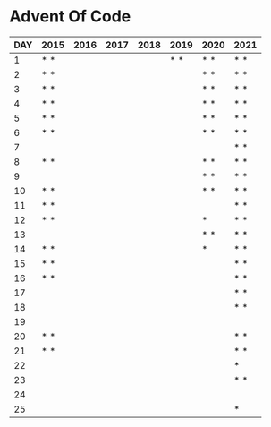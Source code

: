 # Advent Of Code


| DAY  | 2015 | 2016 | 2017 | 2018 | 2019 | 2020 | 2021 |
|------|------|------|------|------|------|------|------|
| 1    | *  * |      |      |      | *  * | *  * | *  * |
| 2    | *  * |      |      |      |      | *  * | *  * |
| 3    | *  * |      |      |      |      | *  * | *  * |
| 4    | *  * |      |      |      |      | *  * | *  * |
| 5    | *  * |      |      |      |      | *  * | *  * |
| 6    | *  * |      |      |      |      | *  * | *  * |
| 7    |      |      |      |      |      |      | *  * |
| 8    | *  * |      |      |      |      | *  * | *  * |
| 9    |      |      |      |      |      | *  * | *  * |
| 10   | *  * |      |      |      |      | *  * | *  * |
| 11   | *  * |      |      |      |      |      | *  * |
| 12   | *  * |      |      |      |      | *    | *  * |
| 13   |      |      |      |      |      | *  * | *  * |
| 14   | *  * |      |      |      |      | *    | *  * |
| 15   | *  * |      |      |      |      |      | *  * |
| 16   | *  * |      |      |      |      |      | *  * |
| 17   |      |      |      |      |      |      | *  * |
| 18   |      |      |      |      |      |      | *  * |
| 19   |      |      |      |      |      |      |      |
| 20   | *  * |      |      |      |      |      | *  * |
| 21   | *  * |      |      |      |      |      | *  * |
| 22   |      |      |      |      |      |      | *    |
| 23   |      |      |      |      |      |      | *  * |
| 24   |      |      |      |      |      |      |      |
| 25   |      |      |      |      |      |      | *    |

